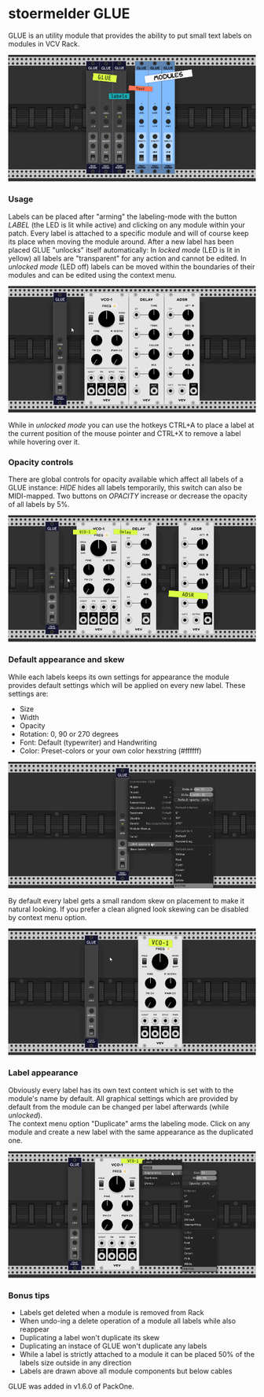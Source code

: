 # stoermelder GLUE

GLUE is an utility module that provides the ability to put small text labels on modules in VCV Rack.

![GLUE intro](./Glue-intro.png)

### Usage

Labels can be placed after "arming" the labeling-mode with the button *LABEL* (the LED is lit while active) and clicking on any module within your patch. Every label is attached to a specific module and will of course keep its place when moving the module around. After a new label has been placed GLUE "unlocks" itself automatically: In *locked mode* (LED is lit in yellow) all labels are "transparent" for any action and cannot be edited. In *unlocked mode* (LED off) labels can be moved within the boundaries of their modules and can be edited using the context menu.

![GLUE labeling](./Glue-label.gif)

While in *unlocked mode* you can use the hotkeys CTRL+A to place a label at the current position of the mouse pointer and CTRL+X to remove a label while hovering over it.

### Opacity controls

There are global controls for opacity available which affect all labels of a GLUE instance: *HIDE* hides all labels temporarily, this switch can also be MIDI-mapped. Two buttons on *OPACITY* increase or decrease the opacity of all labels by 5%.

![GLUE opacity](./Glue-opacity.gif)

### Default appearance and skew

While each labels keeps its own settings for appearance the module provides default settings which will be applied on every new label. These settings are:
* Size
* Width
* Opacity
* Rotation: 0, 90 or 270 degrees
* Font: Default (typewriter) and Handwriting
* Color: Preset-colors or your own color hexstring (#ffffff)

![GLUE default appearance](./Glue-default.png)

By default every label gets a small random skew on placement to make it natural looking. If you prefer a clean aligned look skewing can be disabled by context menu option.

![GLUE skew](./Glue-skew.gif)

### Label appearance

Obviously every label has its own text content which is set with to the module's name by default. All graphical settings which are provided by default from the module can be changed per label afterwards (while *unlocked*).  
The context menu option "Duplicate" arms the labeling mode. Click on any module and create a new label with the same appearance as the duplicated one.

![GLUE label appearance](./Glue-appear.png)

### Bonus tips

* Labels get deleted when a module is removed from Rack
* When undo-ing a delete operation of a module all labels while also reappear
* Duplicating a label won't duplicate its skew
* Duplicating an instace of GLUE won't duplicate any labels
* While a label is strictly attached to a module it can be placed 50% of the labels size outside in any direction
* Labels are drawn above all module components but below cables

GLUE was added in v1.6.0 of PackOne.